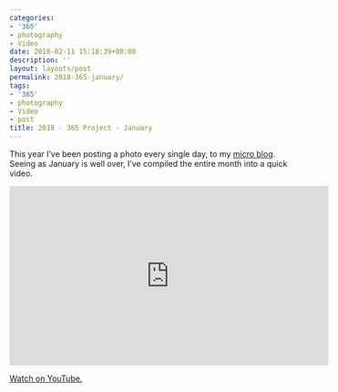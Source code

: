 ```yaml
---
categories:
- '365'
- photography
- Video
date: 2018-02-11 15:18:39+00:00
description: ''
layout: layouts/post
permalink: 2018-365-january/
tags:
- '365'
- photography
- Video
- post
title: 2018 - 365 Project - January
---
```


<p>This year I’ve been posting a photo every single day, to my <a href="http://micro.chrishannah.me">micro blog</a>. Seeing as January is well over, I’ve compiled the entire month into a quick video.</p>
<p><iframe src="https://www.youtube.com/embed/MBbIZNVPmf8" width="560" height="315" frameborder="0" allowfullscreen="allowfullscreen"></iframe></p>
<p><a href="https://www.youtube.com/watch?v=MBbIZNVPmf8&amp;t=1s">Watch on YouTube.</a></p>